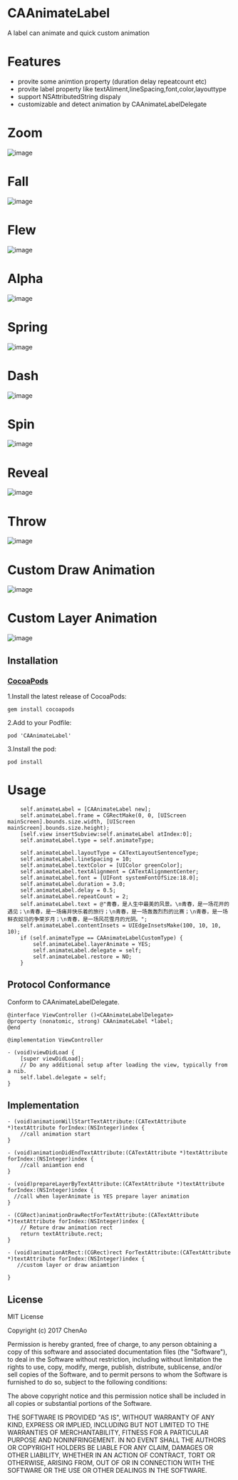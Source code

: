 # CAAnimateLabel
A label can animate and quick custom animation 

# Features
* provite some animtion property (duration delay repeatcount etc)
* provite label property like textAliment,lineSpacing,font,color,layouttype
* support NSAttributedString dispaly
* customizable and detect animation by CAAnimateLabelDelegate


# Zoom
![image](./Resources/Zoom.gif)

# Fall
![image](./Resources/Fall.gif)

# Flew
![image](./Resources/Flew.gif)

# Alpha
![image](./Resources/Alpha.gif)

# Spring
![image](./Resources/Spring.gif)

# Dash
![image](./Resources/Dash.gif)

# Spin
![image](./Resources/Spin.gif)

# Reveal
![image](./Resources/Reveal.gif)

# Throw
![image](./Resources/Throw.gif)


# Custom Draw Animation
![image](./Resources/CustomDrawAnimation.gif)

# Custom Layer Animation
![image](./Resources/CustomLayerAnimation.gif)

## Installation

### [CocoaPods](http://cocoapods.org)

1.Install the latest release of CocoaPods:

 ```
 gem install cocoapods
 ```
 
2.Add to your Podfile: 

```
pod 'CAAnimateLabel'
```

3.Install the pod:

 ```
 pod install
 ```

# Usage


```
    self.animateLabel = [CAAnimateLabel new];
    self.animateLabel.frame = CGRectMake(0, 0, [UIScreen mainScreen].bounds.size.width, [UIScreen mainScreen].bounds.size.height);
    [self.view insertSubview:self.animateLabel atIndex:0];
    self.animateLabel.type = self.animateType;
    
    self.animateLabel.layoutType = CATextLayoutSentenceType;
    self.animateLabel.lineSpacing = 10;
    self.animateLabel.textColor = [UIColor greenColor];
    self.animateLabel.textAlignment = CATextAlignmentCenter;
    self.animateLabel.font = [UIFont systemFontOfSize:18.0];
    self.animateLabel.duration = 3.0;
    self.animateLabel.delay = 0.5;
    self.animateLabel.repeatCount = 2;
    self.animateLabel.text = @"青春，是人生中最美的风景。\n青春，是一场花开的遇见；\n青春，是一场痛并快乐着的旅行；\n青春，是一场轰轰烈烈的比赛；\n青春，是一场鲜衣奴马的争荣岁月；\n青春，是一场风花雪月的光阴。";
    self.animateLabel.contentInsets = UIEdgeInsetsMake(100, 10, 10, 10);
    if (self.animateType == CAAnimateLabelCustomType) {
        self.animateLabel.layerAnimate = YES;
        self.animateLabel.delegate = self;
        self.animateLabel.restore = NO;
    }

```

## Protocol Conformance
Conform to CAAnimateLabelDelegate.

```
@interface ViewController ()<CAAnimateLabelDelegate>
@property (nonatomic, strong) CAAnimateLabel *label;
@end

@implementation ViewController

- (void)viewDidLoad {
    [super viewDidLoad];
    // Do any additional setup after loading the view, typically from a nib.
    self.label.delegate = self;
}

```

## Implementation
```
- (void)animationWillStartTextAttribute:(CATextAttribute *)textAttribute forIndex:(NSInteger)index {
	//call animation start
}

- (void)animationDidEndTextAttribute:(CATextAttribute *)textAttribute forIndex:(NSInteger)index {
	//call aniamtion end
}

- (void)prepareLayerByTextAttribute:(CATextAttribute *)textAttribute forIndex:(NSInteger)index {
  //call when layerAnimate is YES prepare layer animation
}

- (CGRect)animationDrawRectForTextAttribute:(CATextAttribute *)textAttribute forIndex:(NSInteger)index {
    // Reture draw animation rect
    return textAttribute.rect;
}

- (void)animationAtRect:(CGRect)rect ForTextAttribute:(CATextAttribute *)textAttribute forIndex:(NSInteger)index {
   //custom layer or draw aniamtion 
    
}
```

## License
MIT License

Copyright (c) 2017 ChenAo

Permission is hereby granted, free of charge, to any person obtaining a copy
of this software and associated documentation files (the "Software"), to deal
in the Software without restriction, including without limitation the rights
to use, copy, modify, merge, publish, distribute, sublicense, and/or sell
copies of the Software, and to permit persons to whom the Software is
furnished to do so, subject to the following conditions:

The above copyright notice and this permission notice shall be included in all
copies or substantial portions of the Software.

THE SOFTWARE IS PROVIDED "AS IS", WITHOUT WARRANTY OF ANY KIND, EXPRESS OR
IMPLIED, INCLUDING BUT NOT LIMITED TO THE WARRANTIES OF MERCHANTABILITY,
FITNESS FOR A PARTICULAR PURPOSE AND NONINFRINGEMENT. IN NO EVENT SHALL THE
AUTHORS OR COPYRIGHT HOLDERS BE LIABLE FOR ANY CLAIM, DAMAGES OR OTHER
LIABILITY, WHETHER IN AN ACTION OF CONTRACT, TORT OR OTHERWISE, ARISING FROM,
OUT OF OR IN CONNECTION WITH THE SOFTWARE OR THE USE OR OTHER DEALINGS IN THE
SOFTWARE.





